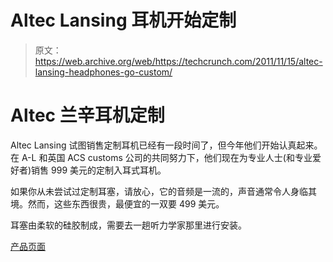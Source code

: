 # Altec Lansing 耳机开始定制 

> 原文：<https://web.archive.org/web/https://techcrunch.com/2011/11/15/altec-lansing-headphones-go-custom/>

# Altec 兰辛耳机定制

Altec Lansing 试图销售定制耳机已经有一段时间了，但今年他们开始认真起来。在 A-L 和英国 ACS customs 公司的共同努力下，他们现在为专业人士(和专业爱好者)销售 999 美元的定制入耳式耳机。

如果你从未尝试过定制耳塞，请放心，它的音频是一流的，声音通常令人身临其境。然而，这些东西很贵，最便宜的一双要 499 美元。

耳塞由柔软的硅胶制成，需要去一趟听力学家那里进行安装。

[产品页面](https://web.archive.org/web/20221007171007/http://www.alteclansing.com/ae/us/headphones/a3-custom-triple-driver-earphone-/invt/cs7006/&bklist=icat,3,shop,headphones)